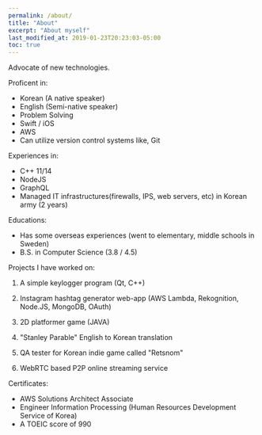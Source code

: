 ```yaml
---
permalink: /about/
title: "About"
excerpt: "About myself"
last_modified_at: 2019-01-23T20:23:03-05:00
toc: true
---
```


Advocate of new technologies.

Proficent in:
- Korean (A native speaker)
- English (Semi-native speaker)
- Problem Solving
- Swift / iOS
- AWS
- Can utilize version control systems like, Git

Experiences in:
- C++ 11/14
- NodeJS
- GraphQL
- Managed IT infrastructures(firewalls, IPS, web servers, etc) in Korean army (2 years)

Educations:
- Has some overseas experiences (went to elementary, middle schools in Sweden)
- B.S. in Computer Science (3.8 / 4.5)

Projects I have worked on:
1. A simple keylogger program (Qt, C++)

2. Instagram hashtag generator web-app (AWS Lambda, Rekognition, Node.JS, MongoDB, OAuth)

3. 2D platformer game (JAVA)

4. "Stanley Parable" English to Korean translation

5. QA tester for Korean indie game called "Retsnom"

6. WebRTC based P2P online streaming service

Certificates:
- AWS Solutions Architect Associate
- Engineer Information Processing (Human Resources Development Service of Korea)
- A TOEIC score of 990